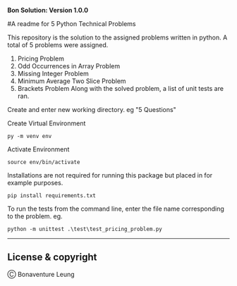 **Bon Solution: Version 1.0.0**

#A readme for 5 Python Technical Problems

This repository is the solution to the assigned problems written in python. A total of 5 problems were assigned. 
1) Pricing Problem
2) Odd Occurrences in Array Problem
3) Missing Integer Problem
4) Minimum Average Two Slice Problem
5) Brackets Problem
Along with the solved problem, a list of unit tests are ran. 

Create and enter new working directory. eg "5 Questions"

Create Virtual Environment
```
py -m venv env
```
Activate Environment
```
source env/bin/activate
```
Installations are not required for running this package but placed in for example purposes.
```
pip install requirements.txt
```

To run the tests from the command line, enter the file name corresponding to the problem. 
eg.
```
python -m unittest .\test\test_pricing_problem.py  
```

---
## License & copyright
Ⓒ Bonaventure Leung